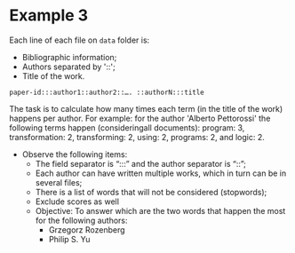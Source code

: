# Example 3

Each line of each file on `data` folder is:
* Bibliographic information;
* Authors separated by '::';
* Title of the work.

`paper-id:::author1::author2::…. ::authorN:::title`

The task is to calculate how many times each term (in the title of the work) happens per author.
For example: for the author 'Alberto Pettorossi' the following terms happen (consideringall documents): program: 3, transformation: 2, transforming: 2, using: 2, programs: 2, and logic: 2.
* Observe the following items:
    * The field separator is “:::” and the author separator is “::”;
    * Each author can have written multiple works, which in turn can be in several files;
    * There is a list of words that will not be considered (stopwords);
    * Exclude scores as well
    * Objective: To answer which are the two words that happen the most for the following authors:
        * Grzegorz Rozenberg
        * Philip S. Yu